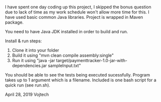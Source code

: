 I have spent one day coding up this project, I skipped the bonus question due to lack of time as my work schedule won't allow more time for this. I have used basic common Java libraries. Project is wrapped in Maven package. 

You need to have Java JDK installed in order to build and run.

Install & run steps:

1) Clone it into your folder
2) Build it using "mvn clean compile assembly:single"
3) Run it using "java -jar target/paymenttracker-1.0-jar-with-dependencies.jar sampleInput.txt" 

You should be able to see the tests being executed sucessfully. Program takes up to 1 argument which is a filename.
Included is one bash script for a quick run (see run.sh).

April 28, 2019
Vojtech
